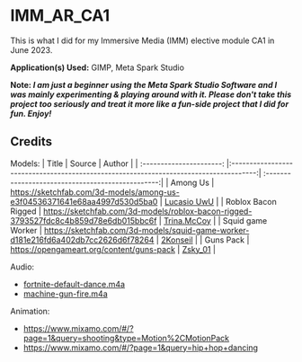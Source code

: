 # IMM_AR_CA1
This is what I did for my Immersive Media (IMM) elective module CA1 in June 2023. 

**Application(s) Used:** GIMP, Meta Spark Studio 

**Note: *I am just a beginner using the Meta Spark Studio Software and I was mainly experimenting & playing around with it. Please don't take this project too seriously and treat it more like a fun-side project that I did for fun. Enjoy!***


## Credits
Models:
| Title                    | Source                                                                                | Author                                            |
| :----------------------: |:-------------------------------------------------------------------------------------:| :------------------------------------------------:|
| Among Us                 | https://sketchfab.com/3d-models/among-us-e3f04536371641e68aa4997d530d5ba0             | [Lucasio UwU](https://sketchfab.com/babacetadeo88) |
| Roblox Bacon Rigged      | https://sketchfab.com/3d-models/roblox-bacon-rigged-3793527fdc8c4b859d78e6db015bbc6f  | [Trina.McCoy](https://sketchfab.com/Trina.McCoy)   |
| Squid game Worker        | https://sketchfab.com/3d-models/squid-game-worker-d181e216fd6a402db7cc2626d6f78264    | [2Konseil](https://sketchfab.com/2Konseil)         |
| Guns Pack                | https://opengameart.org/content/guns-pack                                             | [Zsky_01](https://www.patreon.com/Zsky)            |

Audio:
* [fortnite-default-dance.m4a](https://www.myinstants.com/en/instant/fortnite-default-dance-music-9/)
* [machine-gun-fire.m4a](https://www.myinstants.com/en/instant/machine-gun-fire-46212/)

Animation:
* https://www.mixamo.com/#/?page=1&query=shooting&type=Motion%2CMotionPack
* https://www.mixamo.com/#/?page=1&query=hip+hop+dancing
